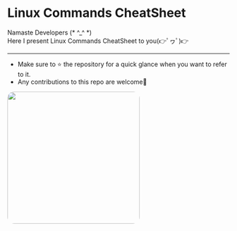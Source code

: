 # Linux Commands CheatSheet
Namaste Developers (* ^_^ *)
<br/>
Here I present Linux Commands CheatSheet to you(👉ﾟヮﾟ)👉

---

- Make sure to ⭐ the repository for a quick glance when you want to refer to it.
- Any contributions to this repo are welcome🐧


<img src="penguin.gif" style="width:300px; height:300px; border-radius:5%;">